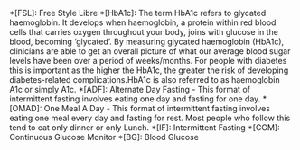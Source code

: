 *[FSL]: Free Style Libre
*[HbA1c]: The term HbA1c refers to glycated haemoglobin. It develops when haemoglobin, a protein within red blood cells that carries oxygen throughout your body, joins with glucose in the blood, becoming ‘glycated’. By measuring glycated haemoglobin (HbA1c), clinicians are able to get an overall picture of what our average blood sugar levels have been over a period of weeks/months. For people with diabetes this is important as the higher the HbA1c, the greater the risk of developing diabetes-related complications.HbA1c is also referred to as haemoglobin A1c or simply A1c.
*[ADF]: Alternate Day Fasting - This format of intermittent fasting involves eating one day and fasting for one day.
*[OMAD]: One Meal A Day - This format of intermittent fasting involves eating one meal every day and fasting for rest. Most people who follow this tend to eat only dinner or only Lunch.
*[IF]: Intermittent Fasting
*[CGM]: Continuous Glucose Monitor
*[BG]: Blood Glucose